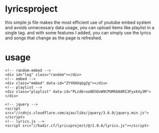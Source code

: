 # lyricsproject
this simple js file makes the most efficient use of youtube embed system and avoids unnecessary data usage, you can upload items like playlist in a single tag. and with some features I added, you can simply use the lyrics and songs that change as the page is refreshed.
# usage
```
<!-- random-embed -->
<div id="log" class="random"></div>
<!-- embed -->
<div class="embed" data-id="ZYYKHXqGgZg"></div>
<!-- playlist -->
<div class="playlist" data-id="PLzdbroo8EhDvW9CPUMhb68RI3FyxkVy3M"></div>

<!-- jquery -->
<script src="//cdnjs.cloudflare.com/ajax/libs/jquery/3.6.0/jquery.min.js"></script>
<!-- lyrics.js -->
<script src="//kadir.cf/lyricsproject/@/1.0.6/lyrics.js"></script>
```
